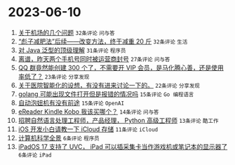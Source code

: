 # 2023-06-10

1. [关于机场的几个问题](https://www.v2ex.com/t/947477) `32条评论` `问与答`
1. [“彪子减肥法”后续——改变方法，终于减重 20 斤](https://www.v2ex.com/t/947474) `32条评论` `生活`
1. [对 Java 泛型的顶级理解](https://www.v2ex.com/t/947486) `31条评论` `程序员`
1. [离谱，昨天两个手机号同时被运营商封号](https://www.v2ex.com/t/947499) `27条评论` `问与答`
1. [QQ 群竟然能创建 300 个了，不需要开 VIP 会员，是马化腾心善，还是使用率低了？](https://www.v2ex.com/t/947469) `23条评论` `分享发现`
1. [关于医院智能化的设想，有没有进来讨论一下的。](https://www.v2ex.com/t/947498) `22条评论` `分享发现`
1. [golang 可能出现文件打开但是报错的情况吗](https://www.v2ex.com/t/947492) `15条评论` `Go 编程语言`
1. [自动泡妞机有没有前途](https://www.v2ex.com/t/947473) `15条评论` `OpenAI`
1. [eReader Kindle Kobo 我该买哪个？](https://www.v2ex.com/t/947482) `14条评论` `问与答`
1. [招聘自然语言处理工程师，产品经理， Python 高级工程师](https://www.v2ex.com/t/947478) `13条评论` `酷工作`
1. [iOS 开发小白请教一下 iCloud 存储](https://www.v2ex.com/t/947479) `11条评论` `iCloud`
1. [计算机科学全景](https://www.v2ex.com/t/947476) `6条评论` `程序员`
1. [iPadOS 17 支持了 UVC， iPad 可以插采集卡当作游戏机或笔记本的显示器了](https://www.v2ex.com/t/947468) `6条评论` `iPad`
